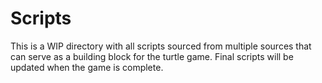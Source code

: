 # Scripts

This is a WIP directory with all scripts sourced from multiple sources that can serve as a building block for the turtle game. Final scripts will be updated when the game is complete.
